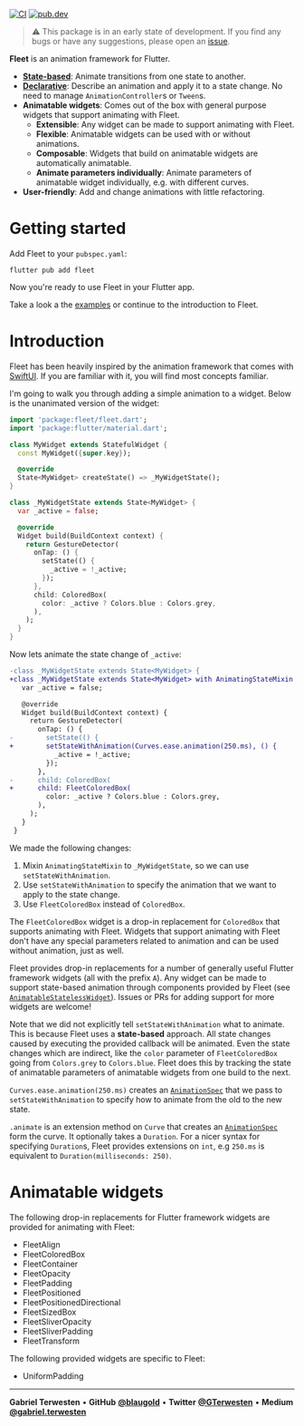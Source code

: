 [![CI](https://github.com/blaugold/fleet/actions/workflows/CI.yaml/badge.svg)](https://github.com/blaugold/fleet/actions/workflows/CI.yaml)
[![pub.dev](https://img.shields.io/pub/v/fleet)](https://pub.dev/packages/fleet)

> ⚠️ This package is in an early state of development. If you find any bugs or
> have any suggestions, please open an [issue][issues].

**Fleet** is an animation framework for Flutter.

- [**State-based**][animated]: Animate transitions from one state to another.
- [**Declarative**][animationspec]: Describe an animation and apply it to a
  state change. No need to manage `AnimationController`s or `Tween`s.
- **Animatable widgets**: Comes out of the box with general purpose widgets that
  support animating with Fleet.
  - **Extensible**: Any widget can be made to support animating with Fleet.
  - **Flexible**: Animatable widgets can be used with or without animations.
  - **Composable**: Widgets that build on animatable widgets are automatically
    animatable.
  - **Animate parameters individually**: Animate parameters of animatable widget
    individually, e.g. with different curves.
- **User-friendly**: Add and change animations with little refactoring.

# Getting started

Add Fleet to your `pubspec.yaml`:

```shell
flutter pub add fleet
```

Now you're ready to use Fleet in your Flutter app.

Take a look a the [examples][example_app] or continue to the introduction to
Fleet.

# Introduction

Fleet has been heavily inspired by the animation framework that comes with
[SwiftUI][swiftui animation framework]. If you are familiar with it, you will
find most concepts familiar.

I'm going to walk you through adding a simple animation to a widget. Below is
the unanimated version of the widget:

```dart
import 'package:fleet/fleet.dart';
import 'package:flutter/material.dart';

class MyWidget extends StatefulWidget {
  const MyWidget({super.key});

  @override
  State<MyWidget> createState() => _MyWidgetState();
}

class _MyWidgetState extends State<MyWidget> {
  var _active = false;

  @override
  Widget build(BuildContext context) {
    return GestureDetector(
      onTap: () {
        setState(() {
          _active = !_active;
        });
      },
      child: ColoredBox(
        color: _active ? Colors.blue : Colors.grey,
      ),
    );
  }
}
```

Now lets animate the state change of `_active`:

```diff
-class _MyWidgetState extends State<MyWidget> {
+class _MyWidgetState extends State<MyWidget> with AnimatingStateMixin {
   var _active = false;

   @override
   Widget build(BuildContext context) {
     return GestureDetector(
       onTap: () {
-        setState(() {
+        setStateWithAnimation(Curves.ease.animation(250.ms), () {
           _active = !_active;
         });
       },
-      child: ColoredBox(
+      child: FleetColoredBox(
         color: _active ? Colors.blue : Colors.grey,
       ),
     );
   }
 }
```

We made the following changes:

1. Mixin `AnimatingStateMixin` to `_MyWidgetState`, so we can use
   `setStateWithAnimation`.
2. Use `setStateWithAnimation` to specify the animation that we want to apply to
   the state change.
3. Use `FleetColoredBox` instead of `ColoredBox`.

The `FleetColoredBox` widget is a drop-in replacement for `ColoredBox` that
supports animating with Fleet. Widgets that support animating with Fleet don't
have any special parameters related to animation and can be used without
animation, just as well.

Fleet provides drop-in replacements for a number of generally useful Flutter
framework widgets (all with the prefix `A`). Any widget can be made to support
state-based animation through components provided by Fleet (see
[`AnimatableStatelessWidget`][AnimatableStatelessWidget]). Issues or PRs for
adding support for more widgets are welcome!

Note that we did not explicitly tell `setStateWithAnimation` what to animate.
This is because Fleet uses a **state-based** approach. All state changes caused
by executing the provided callback will be animated. Even the state changes
which are indirect, like the `color` parameter of `FleetColoredBox` going from
`Colors.grey` to `Colors.blue`. Fleet does this by tracking the state of
animatable parameters of animatable widgets from one build to the next.

`Curves.ease.animation(250.ms)` creates an [`AnimationSpec`][animationspec] that
we pass to `setStateWithAnimation` to specify how to animate from the old to the
new state.

`.animate` is an extension method on `Curve` that creates an
[`AnimationSpec`][animationspec] form the curve. It optionally takes a
`Duration`. For a nicer syntax for specifying `Duration`s, Fleet provides
extensions on `int`, e.g `250.ms` is equivalent to
`Duration(milliseconds: 250)`.

# Animatable widgets

The following drop-in replacements for Flutter framework widgets are provided
for animating with Fleet:

- FleetAlign
- FleetColoredBox
- FleetContainer
- FleetOpacity
- FleetPadding
- FleetPositioned
- FleetPositionedDirectional
- FleetSizedBox
- FleetSliverOpacity
- FleetSliverPadding
- FleetTransform

The following provided widgets are specific to Fleet:

- UniformPadding

---

**Gabriel Terwesten** &bullet; **GitHub**
**[@blaugold](https://github.com/blaugold)** &bullet; **Twitter**
**[@GTerwesten](https://twitter.com/GTerwesten)** &bullet; **Medium**
**[@gabriel.terwesten](https://medium.com/@gabriel.terwesten)**

[issues]: https://github.com/blaugold/fleet/issues
[swiftui animation framework]:
  https://developer.apple.com/documentation/swiftui/animations
[example_app]:
  https://github.com/blaugold/fleet/tree/main/packages/fleet/example
[withanimationasync]:
  https://pub.dev/documentation/fleet/latest/fleet/withAnimationAsync.html
[setstatewithanimation]:
  https://pub.dev/documentation/fleet/latest/fleet/AnimatingStateMixin/setStateWithAnimation.html
[AnimatableStatelessWidget]:
  https://pub.dev/documentation/fleet/latest/fleet/AnimatableStatelessWidget-class.html
[animationspec]:
  https://pub.dev/documentation/fleet/latest/fleet/AnimationSpec-class.html
[animated]: https://pub.dev/documentation/fleet/latest/fleet/Animated-class.html
